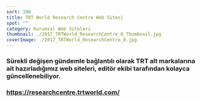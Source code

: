 ```yaml
---
sort: 100
title: TRT World Research Centre Web Sitesi
spot: ""
category: Kurumsal Web Siteleri
thumbnail: ./2017_TRTWorld_ResearchCentre_0_Thumbnail.jpg
coverImage: ./2017_TRTWorld_ResearchCentre_0.jpg
---
```


### Sürekli değişen gündemle bağlantılı olarak TRT alt markalarına ait hazırladığımız web siteleri, editör ekibi tarafından kolayca güncellenebiliyor.

### https://researchcentre.trtworld.com/
